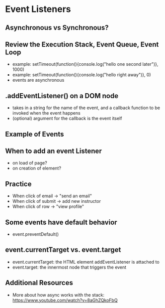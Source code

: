 # Event Listeners

## Asynchronous vs Synchronous?

## Review the Execution Stack, Event Queue, Event Loop
- example: setTimeout(function(){console.log("hello one second later")}, 1000)
- example: setTimeout(function(){console.log("hello right away")}, 0)
- events are asynchronous

## .addEventListener() on a DOM node
- takes in a string for the name of the event, and a callback function to be invoked when the event happens
- (optional) argument for the callback is the event itself

## Example of Events


## When to add an event Listener
- on load of page?
- on creation of element?

## Practice
- When click of email -> "send an email"
- When click of submit -> add new instructor
- When click of row -> "view profile"

## Some events have default behavior
- event.preventDefault()

## event.currentTarget vs. event.target
- event.currentTarget: the HTML element addEventListener is attached to
- event.target: the innermost node that triggers the event

## Additional Resources
- More about how async works with the stack: https://www.youtube.com/watch?v=8aGhZQkoFbQ

